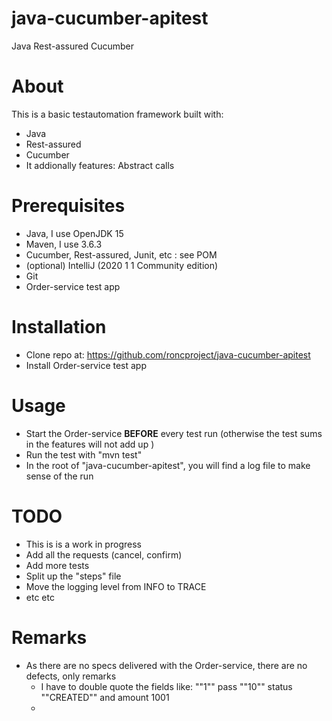 # java-cucumber-apitest
Java Rest-assured Cucumber

# About
This is a basic testautomation framework built with: 
* Java
* Rest-assured
* Cucumber
* It addionally features: Abstract calls 

# Prerequisites
* Java, I use OpenJDK 15 
* Maven, I use 3.6.3
* Cucumber, Rest-assured, Junit, etc : see POM
* (optional) IntelliJ (2020 1 1 Community edition)
* Git
* Order-service test app

# Installation
* Clone repo at: https://github.com/roncproject/java-cucumber-apitest 
* Install Order-service test app

# Usage
* Start the Order-service **BEFORE** every test run (otherwise the test sums in the features will not add up )
* Run the test with "mvn test"
* In the root of "java-cucumber-apitest", you will find a log file to make sense of the run

# TODO
* This is is a work in progress
 * Add all the requests (cancel, confirm)
 * Add more tests
 * Split up the "steps" file
 * Move the logging level from INFO to TRACE 
 * etc etc

# Remarks
* As there are no specs delivered with the Order-service, there are no defects, only remarks
  * I have to double quote the fields like: "\"1\"" pass "\"10\"" status "\"CREATED\"" and amount 1001 
  * 
    
